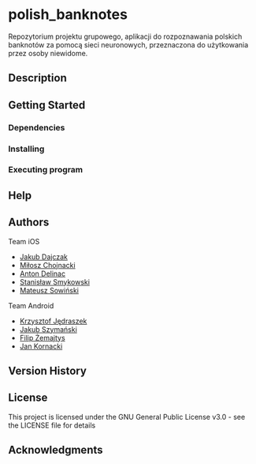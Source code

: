 # polish_banknotes

Repozytorium projektu grupowego, aplikacji do rozpoznawania polskich banknotów za pomocą sieci neuronowych, przeznaczona do użytkowania przez osoby niewidome.

## Description

[comment]: <> (An in-depth paragraph about your project and overview of use.)

## Getting Started

### Dependencies

[comment]: <> (* Describe any prerequisites, libraries, OS version, etc., needed before installing program. * ex. Windows 10)

### Installing

[comment]: <> (* How/where to download your program * Any modifications needed to be made to files/folders)

### Executing program

[comment]: <> (* How to run the program * Step-by-step bullets)

## Help

[comment]: <> (Any advise for common problems or issues.)

## Authors

Team iOS
* [Jakub Dajczak](https://github.com/qaziok)
* [Miłosz Chojnacki](https://github.com/Buzeqq)
* [Anton Delinac](https://github.com/anton-0)
* [Stanisław Smykowski](https://github.com/StanislawSm)
* [Mateusz Sowiński](https://github.com/wichurax)

Team Android
* [Krzysztof Jędraszek](https://github.com/kjedrasz2137)
* [Jakub Szymański](https://github.com/Corax0x01)
* [Filip Żemajtys](https://github.com/fzemi)
* [Jan Kornacki](https://github.com/jankejc)

## Version History

## License

This project is licensed under the GNU General Public License v3.0 - see the LICENSE file for details

## Acknowledgments

[comment]: <> (Inspiration, code snippets, etc.)

